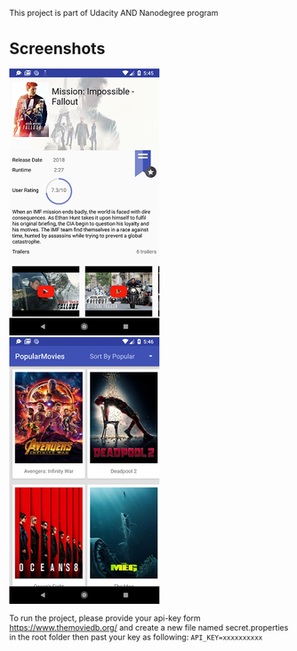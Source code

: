 This project is part of Udacity AND Nanodegree program

# Screenshots

![main screen](device-2018-09-02-184601.png)
![details screen](device-2018-09-02-184639.png)

To run the project, please provide your api-key form https://www.themoviedb.org/ and create
a new file named secret.properties in the root folder then past your key as following:
`API_KEY=xxxxxxxxxx`